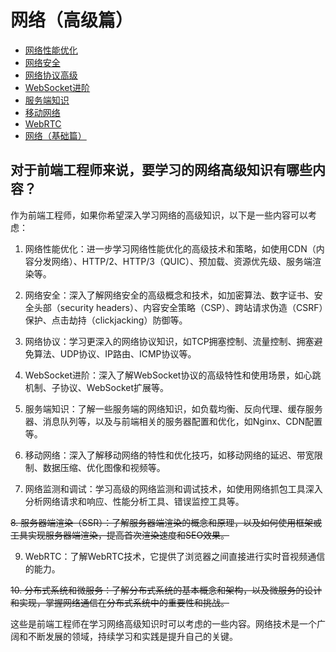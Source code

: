 # 网络（高级篇）

- [网络性能优化](optimize.md)
- [网络安全](security.md)
- [网络协议高级](protocols_advanced.md)
- [WebSocket进阶](web_socket_advanced.md)
- [服务端知识](server.md)
- [移动网络](mobile_network.md)
- [WebRTC](web_rtc.md)
- [网络（基础篇）](../index0.md)

## 对于前端工程师来说，要学习的网络高级知识有哪些内容？

作为前端工程师，如果你希望深入学习网络的高级知识，以下是一些内容可以考虑：

1. 网络性能优化：进一步学习网络性能优化的高级技术和策略，如使用CDN（内容分发网络）、HTTP/2、HTTP/3（QUIC）、预加载、资源优先级、服务端渲染等。

2. 网络安全：深入了解网络安全的高级概念和技术，如加密算法、数字证书、安全头部（security headers）、内容安全策略（CSP）、跨站请求伪造（CSRF）保护、点击劫持（clickjacking）防御等。

3. 网络协议：学习更深入的网络协议知识，如TCP拥塞控制、流量控制、拥塞避免算法、UDP协议、IP路由、ICMP协议等。

4. WebSocket进阶：深入了解WebSocket协议的高级特性和使用场景，如心跳机制、子协议、WebSocket扩展等。

5. 服务端知识：了解一些服务端的网络知识，如负载均衡、反向代理、缓存服务器、消息队列等，以及与前端相关的服务器配置和优化，如Nginx、CDN配置等。

6. 移动网络：深入了解移动网络的特性和优化技巧，如移动网络的延迟、带宽限制、数据压缩、优化图像和视频等。

7. 网络监测和调试：学习高级的网络监测和调试技术，如使用网络抓包工具深入分析网络请求和响应、性能分析工具、错误监控工具等。

~~8. 服务器端渲染（SSR）：了解服务器端渲染的概念和原理，以及如何使用框架或工具实现服务器端渲染，提高首次渲染速度和SEO效果。~~

9. WebRTC：了解WebRTC技术，它提供了浏览器之间直接进行实时音视频通信的能力。

~~10. 分布式系统和微服务：了解分布式系统的基本概念和架构，以及微服务的设计和实现，掌握网络通信在分布式系统中的重要性和挑战。~~

这些是前端工程师在学习网络高级知识时可以考虑的一些内容。网络技术是一个广阔和不断发展的领域，持续学习和实践是提升自己的关键。